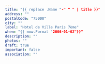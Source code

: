 ```yaml
---
title: "{{ replace .Name "-" " " | title }}"
address: ""
postalCode: "75000"
city: ""
label: "Hotel de Ville Paris 7ème"
when: "{{ now.Format "2006-01-02"}}"
description: ""
photos: ""
draft: true
important: false
association: ""
---
```




